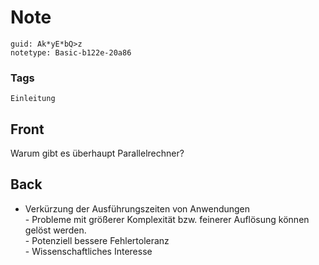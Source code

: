 # Note
```
guid: Ak*yE*bQ>z
notetype: Basic-b122e-20a86
```

### Tags
```
Einleitung
```

## Front
Warum gibt es überhaupt Parallelrechner?

## Back
- Verkürzung der Ausführungszeiten von Anwendungen<div>- Probleme mit größerer Komplexität bzw. feinerer Auflösung können gelöst werden.</div><div>- Potenziell bessere Fehlertoleranz</div><div>- Wissenschaftliches Interesse</div>
